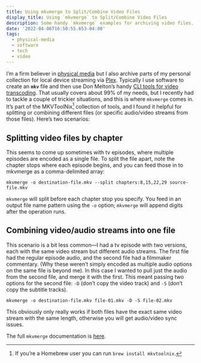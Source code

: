 ```yaml
---
title: Using mkvmerge to Split/Combine Video Files
display_title: Using `mkvmerge` to Split/Combine Video Files
description: Some handy `mkvmerge` examples for archiving video files.
date: '2022-04-06T16:50:55.653-04:00'
tags:
  - physical-media
  - software
  - tech
  - video
---
```


I’m a firm believer in [physical media](https://pinboard.in/u:dirtystylus/t:physicalmedia/) but I also archive parts of my personal collection for local device streaming via [Plex](https://pinboard.in/u:dirtystylus/t:physicalmedia/). Typically I use software to create an **`mkv`** file and then use Don Melton’s handy [CLI tools for video transcoding](https://github.com/donmelton/video_transcoding#installation). That usually covers about 99% of my needs, but I recently had to tackle a couple of trickier situations, and this is where `mkvmerge` comes in. It’s part of the MKVToolNix[^1] collection of tools, and I found it helpful for splitting or combining different files (or specific audio/video streams from those files). Here’s two scenarios:

## Splitting video files by chapter

This seems to come up sometimes with tv episodes, where multiple episodes are encoded as a single file. To split the file apart, note the chapter stops where each episode begins, and you can feed those in to mkvmerge as a comma-delimited array:

```shell
mkvmerge -o destination-file.mkv --split chapters:8,15,22,29 source-file.mkv
```

`mkvmerge` will split before each chapter stop you specify. You feed in an output file name pattern using the `-o` option; `mkvmerge` will append digits after the  operation runs.

## Combining video/audio streams into one file

This scenario is a bit less common—I had a tv episode with two versions, each with the same video stream but different audio streams. The first file had the regular episode audio, and the second file had a filmmaker commentary. (Why these weren’t simply encoded as multiple audio options on the same file is beyond me). In this case I wanted to pull just the audio from the second file, and merge it with the first. This meant passing two options for the second file: `-D` (don’t copy the video track) and `-S` (don’t copy the subtitle tracks).

```shell
mkvmerge -o destination-file.mkv file-01.mkv -D -S file-02.mkv
```

This obviously only really works if both files have the exact same video stream with the same length, otherwise you will get audio/video sync issues.

The full `mkvmerge` documentation is [here](https://mkvtoolnix.download/doc/mkvmerge.html).

[^1]: If you’re a Homebrew user you can run `brew install mkvtoolnix`.